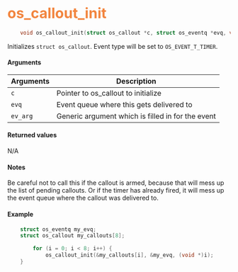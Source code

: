 ## <font color="#F2853F" style="font-size:24pt">os_callout_init </font>

```c
    void os_callout_init(struct os_callout *c, struct os_eventq *evq, void *ev_arg)
```

Initializes `struct os_callout`. Event type will be set to `OS_EVENT_T_TIMER`.


#### Arguments

| Arguments | Description |
|-----------|-------------|
| `c` |  Pointer to os_callout to initialize  |
| `evq` |  Event queue where this gets delivered to |
| `ev_arg` | Generic argument which is filled in for the event |

#### Returned values

N/A

#### Notes 

Be careful not to call this if the callout is armed, because that will mess up the list of pending callouts.
Or if the timer has already fired, it will mess up the event queue where the callout was delivered to.

#### Example

<Add text to set up the context for the example here>

```c
    struct os_eventq my_evq;
    struct os_callout my_callouts[8];

        for (i = 0; i < 8; i++) {
            os_callout_init(&my_callouts[i], &my_evq, (void *)i);
    }
```
